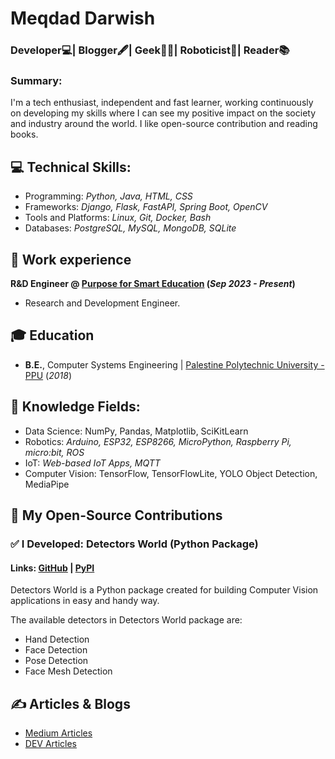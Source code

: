 # Meqdad Darwish
### Developer💻| Blogger🖋️| Geek👨‍💻| Roboticist🤖| Reader📚

### Summary: 
I'm a tech enthusiast, independent and fast learner, working continuously on developing my skills where I can see my positive impact on the society and industry around the world. I like open-source contribution and reading books. 

## 💻 Technical Skills:

- Programming: _Python, Java, HTML, CSS_
- Frameworks: _Django, Flask, FastAPI, Spring Boot, OpenCV_
- Tools and Platforms: _Linux, Git, Docker, Bash_
- Databases: _PostgreSQL, MySQL, MongoDB, SQLite_

## 💼 Work experience 
**R&D Engineer @ <a href="https://www.purpose.ps/" target="_blank">Purpose for Smart Education</a> (_Sep 2023 - Present_)**
- Research and Development Engineer.

  
## 🎓 Education
- **B.E.**, Computer Systems Engineering | <a href="https://ppu.edu/" target="_blank">Palestine Polytechnic University - PPU</a> (_2018_)

## 📜 Knowledge Fields:
- Data Science: NumPy, Pandas, Matplotlib, SciKitLearn
- Robotics: _Arduino, ESP32, ESP8266, MicroPython, Raspberry Pi, micro:bit, ROS_
- IoT: _Web-based IoT Apps, MQTT_
- Computer Vision: TensorFlow, TensorFlowLite, YOLO Object Detection, MediaPipe

## 🌱 My Open-Source Contributions
### ✅ I Developed: Detectors World (Python Package)
#### Links: <a href="https://github.com/MeqdadDev/detectors-world" target="_blank">GitHub</a> | <a href="https://pypi.org/project/detectors-world" target="_blank">PyPI</a>

Detectors World is a Python package created for building Computer Vision applications in easy and handy way.

The available detectors in Detectors World package are:
- Hand Detection
- Face Detection
- Pose Detection
- Face Mesh Detection


## ✍️ Articles & Blogs
- <a href="https://medium.com/@meqdad.dev" target="_blank">Medium Articles</a>
- <a href="https://dev.to/meqdad_dev" target="_blank">DEV Articles</a>
